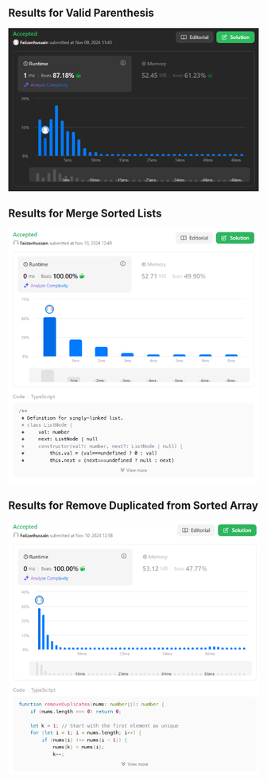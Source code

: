 
## Results for Valid Parenthesis

![alt text](image.png)


## Results for Merge Sorted Lists

![alt text](image-1.png)


## Results for Remove Duplicated from Sorted Array

![alt text](image-2.png)